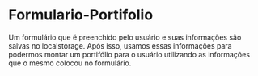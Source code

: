 # Formulario-Portifolio
Um formulário que é preenchido pelo usuário e suas informações são salvas no localstorage. Após isso, usamos essas informações para podermos montar um portifólio para o usuário utilizando as informações que o mesmo colocou no formulário.
